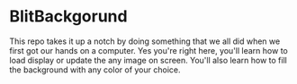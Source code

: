 # BlitBackgorund
This repo takes it up a notch by doing something that we all did when we first got our hands on a computer. Yes you're right here, you'll learn how to load display or update the any image on screen. You'll also learn how to fill the background with any color of your choice. 
